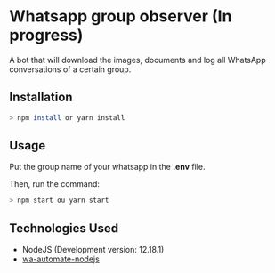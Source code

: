 # Whatsapp group observer (In progress)
A bot that will download the images, documents and log all WhatsApp conversations of a certain group.

## Installation
```bash
> npm install or yarn install
```

## Usage
Put the group name of your whatsapp in the <b>.env</b> file.

Then, run the command:
```bash
> npm start ou yarn start
```

## Technologies Used
- NodeJS (Development version: 12.18.1)
- [wa-automate-nodejs](https://github.com/open-wa/wa-automate-nodejs)

